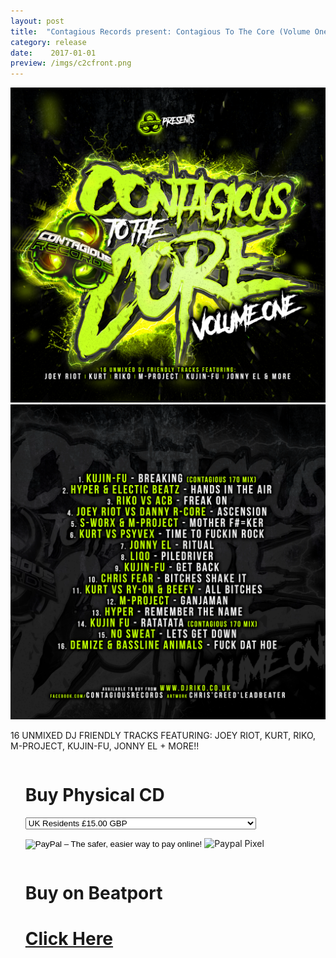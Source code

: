 ```yaml
---
layout: post
title:  "Contagious Records present: Contagious To The Core (Volume One)"
category: release
date:    2017-01-01
preview: /imgs/c2cfront.png
---
```


![Front](/imgs/c2cfront.png)
![Back](/imgs/c2cback.png)

16 UNMIXED DJ FRIENDLY TRACKS FEATURING: JOEY RIOT, KURT, RIKO, M-PROJECT, KUJIN-FU, JONNY EL + MORE!! 

<div class="row">
    <div class="column">
        <ul class="one">
            <p><h1>Buy Physical CD</h1></p>
            <form action="https://www.paypal.com/cgi-bin/webscr" method="post" target="_blank">
			<select name="os0">
                <option value="UK Residents">UK Residents £15.00 GBP</option>
                <option value="Rest Of The World">Rest Of The World £20.00 GBP</option>
                <option value="Contagious To The Core & Step Aside Bundle">Contagious To The Core & Step Aside Bundle £24.99 GBP</option>
            </select>
			<p>
                <input type="hidden" name="cmd" value="_s-xclick">
				<input type="hidden" name="hosted_button_id" value="9LB84Z55S2CGN">
			</p>
			<input type="hidden" name="on0" value="Contagious To The Core Volume One">
			<p>
                <input type="hidden" name="currency_code" value="GBP">
                <input type="image" src="https://www.paypalobjects.com/en_US/GB/i/btn/btn_buynowCC_LG.gif" border="0" name="submit" alt="PayPal – The safer, easier way to pay online!">
                <img alt="Paypal Pixel" border="0" src="https://www.paypalobjects.com/en_GB/i/scr/pixel.gif" width="1" height="1">
			</p>
            </form>
        </ul>
    </div>
    <div class="column">
        <ul class="two">
            <p>
                <h1>Buy on Beatport</h1>
            </p>
            <p>
                <h1><a href="https://www.beatport.com/release/contagious-to-the-core-vol-1/2242691" target="_blank">Click Here</a></h1>
            </p>
        </ul>
    </div>
</div>
